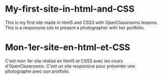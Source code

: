 # My-first-site-in-html-and-CSS
This is my first site made in html5 and CSS3 with OpenClassrooms lessons. 
This is a responsive site to present a photographer with her portfolio.

# Mon-1er-site-en-html-et-CSS
C'est mon 1er site réalisé en html5 et CSS3 avec les cours d'OpenClassrooms. 
C'est un site responsive pour présenter une photographe avec son protfolio.

